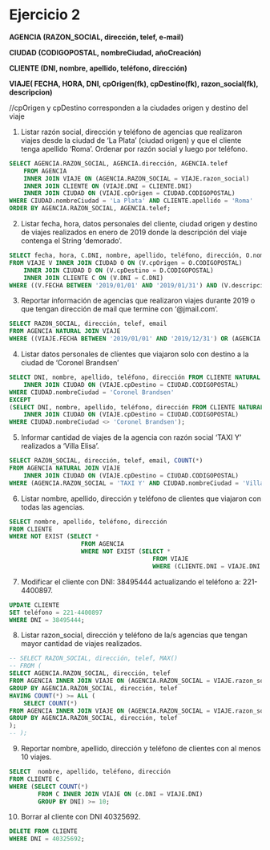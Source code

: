 # Ejercicio 2

**AGENCIA (RAZON_SOCIAL, dirección, telef, e-mail)**

**CIUDAD (CODIGOPOSTAL, nombreCiudad, añoCreación)**

**CLIENTE (DNI, nombre, apellido, teléfono, dirección)**

**VIAJE( FECHA, HORA, DNI, cpOrigen(fk), cpDestino(fk), razon_social(fk), descripcion)**

//cpOrigen y cpDestino corresponden a la ciudades origen y destino del viaje

1. Listar razón social, dirección y teléfono de agencias que realizaron viajes desde la ciudad de
   ‘La Plata’ (ciudad origen) y que el cliente tenga apellido ‘Roma’. Ordenar por razón social y
   luego por teléfono.

```sql
SELECT AGENCIA.RAZON_SOCIAL, AGENCIA.dirección, AGENCIA.telef
    FROM AGENCIA
    INNER JOIN VIAJE ON (AGENCIA.RAZON_SOCIAL = VIAJE.razon_social)
    INNER JOIN CLIENTE ON (VIAJE.DNI = CLIENTE.DNI)
    INNER JOIN CIUDAD ON (VIAJE.cpOrigen = CIUDAD.CODIGOPOSTAL)
WHERE CIUDAD.nombreCiudad = 'La Plata' AND CLIENTE.apellido = 'Roma'
ORDER BY AGENCIA.RAZON_SOCIAL, AGENCIA.telef;
```

2. Listar fecha, hora, datos personales del cliente, ciudad origen y destino de viajes realizados
   en enero de 2019 donde la descripción del viaje contenga el String ‘demorado’.

```sql
SELECT fecha, hora, C.DNI, nombre, apellido, teléfono, dirección, O.nombreCiudad, D.nombreCiudad
FROM VIAJE V INNER JOIN CIUDAD O ON (V.cpOrigen = O.CODIGOPOSTAL)
    INNER JOIN CIUDAD D ON (V.cpDestino = D.CODIGOPOSTAL)
    INNER JOIN CLIENTE C ON (V.DNI = C.DNI)
WHERE ((V.FECHA BETWEEN '2019/01/01' AND '2019/01/31') AND (V.descripcion LIKE '%demorado%'));
```

3. Reportar información de agencias que realizaron viajes durante 2019 o que tengan dirección
   de mail que termine con ‘@jmail.com’.

```sql
SELECT RAZON_SOCIAL, dirección, telef, email
FROM AGENCIA NATURAL JOIN VIAJE
WHERE ((VIAJE.FECHA BETWEEN '2019/01/01' AND '2019/12/31') OR (AGENCIA.email LIKE '%@jmail.com'));
```

4. Listar datos personales de clientes que viajaron solo con destino a la ciudad de ‘Coronel
   Brandsen’

```sql
SELECT DNI, nombre, apellido, teléfono, dirección FROM CLIENTE NATURAL JOIN VIAJE
    INNER JOIN CIUDAD ON (VIAJE.cpDestino = CIUDAD.CODIGOPOSTAL)
WHERE CIUDAD.nombreCiudad = 'Coronel Brandsen'
EXCEPT
(SELECT DNI, nombre, apellido, teléfono, dirección FROM CLIENTE NATURAL JOIN VIAJE
    INNER JOIN CIUDAD ON (VIAJE.cpDestino = CIUDAD.CODIGOPOSTAL)
WHERE CIUDAD.nombreCiudad <> 'Coronel Brandsen');
```

5. Informar cantidad de viajes de la agencia con razón social ‘TAXI Y’ realizados a ‘Villa Elisa’.

```sql
SELECT RAZON_SOCIAL, dirección, telef, email, COUNT(*)
FROM AGENCIA NATURAL JOIN VIAJE
    INNER JOIN CIUDAD ON (VIAJE.cpDestino = CIUDAD.CODIGOPOSTAL)
WHERE (AGENCIA.RAZON_SOCIAL = 'TAXI Y' AND CIUDAD.nombreCiudad = 'Villa Elisa');
```

6. Listar nombre, apellido, dirección y teléfono de clientes que viajaron con todas las agencias.

```sql
SELECT nombre, apellido, teléfono, dirección
FROM CLIENTE
WHERE NOT EXIST (SELECT *
                    FROM AGENCIA
                    WHERE NOT EXIST (SELECT *
                                        FROM VIAJE
                                        WHERE (CLIENTE.DNI = VIAJE.DNI AND VIAJE.razon_social = AGENCIA.RAZON_SOCIAL)));
```

7. Modificar el cliente con DNI: 38495444 actualizando el teléfono a: 221-4400897.

```sql
UPDATE CLIENTE
SET teléfono = 221-4400897
WHERE DNI = 38495444;
```

8. Listar razon_social, dirección y teléfono de la/s agencias que tengan mayor cantidad de
   viajes realizados.

```sql
-- SELECT RAZON_SOCIAL, dirección, telef, MAX()
-- FROM (
SELECT AGENCIA.RAZON_SOCIAL, dirección, telef
FROM AGENCIA INNER JOIN VIAJE ON (AGENCIA.RAZON_SOCIAL = VIAJE.razon_social)
GROUP BY AGENCIA.RAZON_SOCIAL, dirección, telef
HAVING COUNT(*) >= ALL (
    SELECT COUNT(*)
FROM AGENCIA INNER JOIN VIAJE ON (AGENCIA.RAZON_SOCIAL = VIAJE.razon_social)
GROUP BY AGENCIA.RAZON_SOCIAL, dirección, telef
);
-- );
```

9. Reportar nombre, apellido, dirección y teléfono de clientes con al menos 10 viajes.

```sql
SELECT  nombre, apellido, teléfono, dirección
FROM CLIENTE C
WHERE (SELECT COUNT(*)
        FROM C INNER JOIN VIAJE ON (c.DNI = VIAJE.DNI)
        GROUP BY DNI) >= 10;
```

10. Borrar al cliente con DNI 40325692.
```sql
DELETE FROM CLIENTE
WHERE DNI = 40325692;
```
